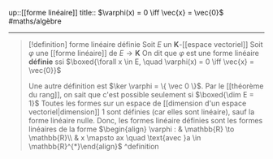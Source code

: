 up::[[forme linéaire]]
title:: $\varphi(x) = 0 \iff \vec{x} = \vec{0}$
#maths/algèbre 

---

> [!definition] forme linéaire définie
> Soit $E$ un $\mathbf{K}$-[[espace vectoriel]]
> Soit $\varphi$ une [[forme linéaire]] de $E \to \mathbf{K}$
> On dit que $\varphi$ est une forme linéaire **définie** ssi $\boxed{\forall x \in E, \quad \varphi(x) = 0 \iff \vec{x} = \vec{0}}$
> 
> Une autre définition est $\ker \varphi = \{ \vec 0 \}$. Par le [[théorème du rang]], on sait que c'est possible seulement si $\boxed{\dim E = 1}$
> Toutes les formes sur un espace de [[dimension d'un espace vectoriel|dimension]] $1$ sont définies (car elles sont linéaire), sauf la forme linéaire nulle.
> Donc, les formes linéaire définies sont les formes linéaires de la forme $\begin{align} \varphi : & \mathbb{R} \to \mathbb{R}\\ & x \mapsto ax \quad \text{avec }a \in \mathbb{R}^{*}\end{align}$
^definition
